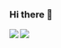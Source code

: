 ### Hi there 👋

<!--
**civita/civita** is a ✨ _special_ ✨ repository because its `README.md` (this file) appears on your GitHub profile.

Here are some ideas to get you started:

- 🔭 I’m currently working on ...
- 🌱 I’m currently learning ...
- 👯 I’m looking to collaborate on ...
- 🤔 I’m looking for help with ...
- 💬 Ask me about ...
- 📫 How to reach me: ...
- 😄 Pronouns: ...
- ⚡ Fun fact: ...
-->

<a href="https://github.com/anuraghazra/github-readme-stats">
<img align="left" src="https://github-readme-stats.vercel.app/api?username=civita&show_icons=true&theme=dracula&line_height=33&hide_rank=true&hide_title=true">
</a>

<a href="https://github.com/anuraghazra/github-readme-stats">
<img align="left" src="https://github-readme-stats-6bm8ncwq9-civita.vercel.app/api/top-langs/?username=civita&hide=Jupyter%20Notebook,C&langs_count=10&theme=dracula&layout=compact">
</a>
